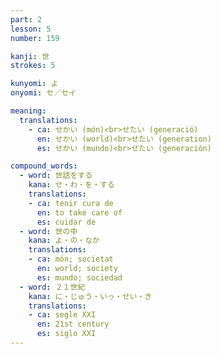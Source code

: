 ```yaml
---
part: 2
lesson: 5
number: 159

kanji: 世
strokes: 5

kunyomi: よ
onyomi: セ／セイ

meaning:
  translations:
    - ca: せかい (món)<br>せたい (generació)
      en: せかい (world)<br>せたい (generation)
      es: せかい (mundo)<br>せたい (generación)

compound_words:
  - word: 世話をする
    kana: せ・わ・を・する
    translations:
    - ca: tenir cura de
      en: to take care of
      es: cuidar de
  - word: 世の中
    kana: よ・の・なか
    translations:
    - ca: món; societat
      en: world; society
      es: mundo; sociedad
  - word: ２１世紀
    kana: に・じゅう・いっ・せい・き
    translations:
    - ca: segle XXI
      en: 21st century
      es: siglo XXI
---
```

